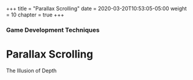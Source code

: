 +++
title = "Parallax Scrolling"
date = 2020-03-20T10:53:05-05:00
weight = 10
chapter = true
+++

### Game Development Techniques

# Parallax Scrolling

The Illusion of Depth